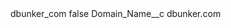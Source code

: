 <?xml version="1.0" encoding="UTF-8"?>
<CustomMetadata xmlns="http://soap.sforce.com/2006/04/metadata" xmlns:xsi="http://www.w3.org/2001/XMLSchema-instance" xmlns:xsd="http://www.w3.org/2001/XMLSchema">
    <label>dbunker_com</label>
    <protected>false</protected>
    <values>
        <field>Domain_Name__c</field>
        <value xsi:type="xsd:string">dbunker.com</value>
    </values>
</CustomMetadata>
